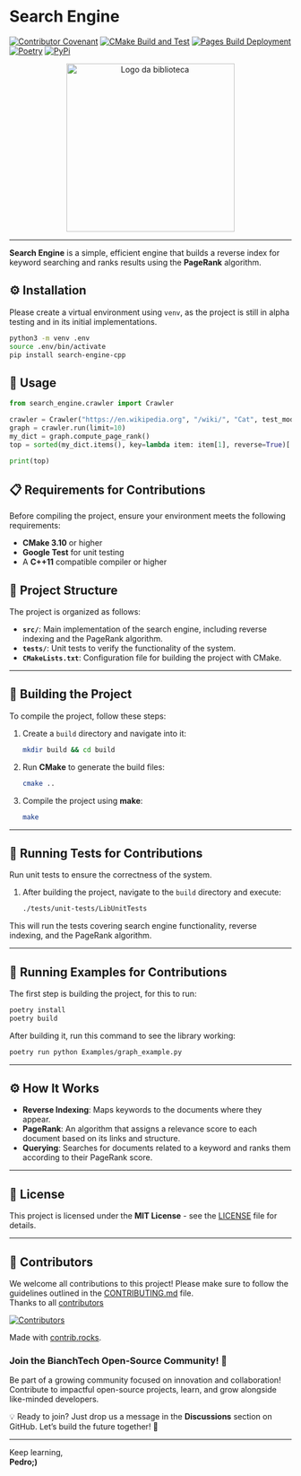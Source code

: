 # Search Engine
[![Contributor Covenant](https://img.shields.io/badge/Contributor%20Covenant-2.0-4baaaa.svg)](code_of_conduct.md)
[![CMake Build and Test](https://github.com/pedrobiqua/Search_Engine/actions/workflows/cmake-multi-platform.yml/badge.svg?branch=main)](https://github.com/pedrobiqua/Search_Engine/actions/workflows/cmake-multi-platform.yml)
[![Pages Build Deployment](https://github.com/pedrobiqua/Search_Engine/actions/workflows/pages/pages-build-deployment/badge.svg?branch=main)](https://github.com/pedrobiqua/Search_Engine/actions/workflows/pages/pages-build-deployment)
[![Poetry](https://img.shields.io/endpoint?url=https://python-poetry.org/badge/v0.json)](https://python-poetry.org/)
[![PyPi](https://img.shields.io/pypi/v/search-engine-cpp)](https://pypi.org/project/search-engine-cpp)

<p align="center">
  <img src="https://github.com/user-attachments/assets/3d2be218-6aa2-45af-a956-f1d0fde5bf7e" alt="Logo da biblioteca" width="300">
</p>

---

**Search Engine** is a simple, efficient engine that builds a reverse index for keyword searching and ranks results using the **PageRank** algorithm.

## ⚙️ Installation

Please create a virtual environment using `venv`, as the project is still in alpha testing and in its initial implementations.  
```bash
python3 -m venv .env
source .env/bin/activate
pip install search-engine-cpp
```

## 🚀 Usage
```python
from search_engine.crawler import Crawler

crawler = Crawler("https://en.wikipedia.org", "/wiki/", "Cat", test_mode=True)
graph = crawler.run(limit=10)
my_dict = graph.compute_page_rank()
top = sorted(my_dict.items(), key=lambda item: item[1], reverse=True)[:3]

print(top)
```

## 📋 Requirements for Contributions

Before compiling the project, ensure your environment meets the following requirements:

- **CMake 3.10** or higher
- **Google Test** for unit testing
- A **C++11** compatible compiler or higher

## 📂 Project Structure

The project is organized as follows:

- **`src/`**: Main implementation of the search engine, including reverse indexing and the PageRank algorithm.
- **`tests/`**: Unit tests to verify the functionality of the system.
- **`CMakeLists.txt`**: Configuration file for building the project with CMake.

---

## 🔧 Building the Project

To compile the project, follow these steps:

1. Create a `build` directory and navigate into it:

    ```bash
    mkdir build && cd build
    ```

2. Run **CMake** to generate the build files:

    ```bash
    cmake ..
    ```

3. Compile the project using **make**:

    ```bash
    make
    ```

---

## 🧪 Running Tests for Contributions

Run unit tests to ensure the correctness of the system.

1. After building the project, navigate to the `build` directory and execute:

    ```bash
    ./tests/unit-tests/LibUnitTests
    ```

This will run the tests covering search engine functionality, reverse indexing, and the PageRank algorithm.

---

## 🏃 Running Examples for Contributions

The first step is building the project, for this to run:

```bash
poetry install
poetry build
```

After building it, run this command to see the library working:

```bash
poetry run python Examples/graph_example.py
```

---

## ⚙️ How It Works

- **Reverse Indexing**: Maps keywords to the documents where they appear.
- **PageRank**: An algorithm that assigns a relevance score to each document based on its links and structure.
- **Querying**: Searches for documents related to a keyword and ranks them according to their PageRank score.

---

## 📄 License

This project is licensed under the **MIT License** - see the [LICENSE](LICENSE) file for details.

---

## 👥 Contributors

We welcome all contributions to this project! Please make sure to follow the guidelines outlined in the [CONTRIBUTING.md](CONTRIBUTING.md) file.<br>
Thanks to all [contributors](https://github.com/pedrobiqua/Search_Engine/graphs/contributors)

[![Contributors](https://contrib.rocks/image?repo=pedrobiqua/Search_Engine)](https://github.com/pedrobiqua/Search_Engine/graphs/contributor)


Made with [contrib.rocks](https://contrib.rocks).

### **Join the BianchTech Open-Source Community! 🚀**  

Be part of a growing community focused on innovation and collaboration! Contribute to impactful open-source projects, learn, and grow alongside like-minded developers.  

💡 Ready to join? Just drop us a message in the **Discussions** section on GitHub. Let’s build the future together! 🌟  

---

Keep learning,<br>
**Pedro;)**
